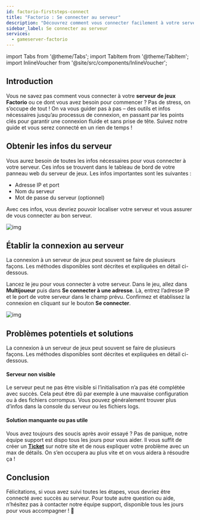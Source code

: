 ```yaml
---
id: factorio-firststeps-connect
title: "Factorio : Se connecter au serveur"
description: "Découvrez comment vous connecter facilement à votre serveur Factorio et résoudre les problèmes courants pour une expérience de jeu fluide → En savoir plus maintenant"
sidebar_label: Se connecter au serveur
services:
  - gameserver-factorio
---
```


import Tabs from '@theme/Tabs';
import TabItem from '@theme/TabItem';
import InlineVoucher from '@site/src/components/InlineVoucher';


## Introduction
Vous ne savez pas comment vous connecter à votre **serveur de jeux Factorio** ou ce dont vous avez besoin pour commencer ? Pas de stress, on s’occupe de tout ! On va vous guider pas à pas – des outils et infos nécessaires jusqu’au processus de connexion, en passant par les points clés pour garantir une connexion fluide et sans prise de tête. Suivez notre guide et vous serez connecté en un rien de temps !

<InlineVoucher />



## Obtenir les infos du serveur


Vous aurez besoin de toutes les infos nécessaires pour vous connecter à votre serveur. Ces infos se trouvent dans le tableau de bord de votre panneau web du serveur de jeux. Les infos importantes sont les suivantes :

- Adresse IP et port
- Nom du serveur
- Mot de passe du serveur (optionnel)


Avec ces infos, vous devriez pouvoir localiser votre serveur et vous assurer de vous connecter au bon serveur.

![img](https://screensaver01.zap-hosting.com/index.php/s/JBFMiTdJbRHBGA5/preview)

## Établir la connexion au serveur


La connexion à un serveur de jeux peut souvent se faire de plusieurs façons. Les méthodes disponibles sont décrites et expliquées en détail ci-dessous.

<Tabs>
    <TabItem value="connect_solution_server_direct" label="Connexion directe (en jeu)" default>

Lancez le jeu pour vous connecter à votre serveur. Dans le jeu, allez dans **Multijoueur** puis dans **Se connecter à une adresse**. Là, entrez l’adresse IP et le port de votre serveur dans le champ prévu. Confirmez et établissez la connexion en cliquant sur le bouton **Se connecter**.  

![img](https://screensaver01.zap-hosting.com/index.php/s/XRCtSnLe4k5XF7j/download)

</TabItem>

</Tabs>



## Problèmes potentiels et solutions


La connexion à un serveur de jeux peut souvent se faire de plusieurs façons. Les méthodes disponibles sont décrites et expliquées en détail ci-dessous.

#### Serveur non visible


Le serveur peut ne pas être visible si l’initialisation n’a pas été complétée avec succès. Cela peut être dû par exemple à une mauvaise configuration ou à des fichiers corrompus. Vous pouvez généralement trouver plus d’infos dans la console du serveur ou les fichiers logs.



#### Solution manquante ou pas utile


Vous avez toujours des soucis après avoir essayé ? Pas de panique, notre équipe support est dispo tous les jours pour vous aider. Il vous suffit de créer un **[Ticket](https://zap-hosting.com/en/customer/support/)** sur notre site et de nous expliquer votre problème avec un max de détails. On s’en occupera au plus vite et on vous aidera à résoudre ça !

## Conclusion

Félicitations, si vous avez suivi toutes les étapes, vous devriez être connecté avec succès au serveur. Pour toute autre question ou aide, n’hésitez pas à contacter notre équipe support, disponible tous les jours pour vous accompagner ! 🙂




<InlineVoucher />